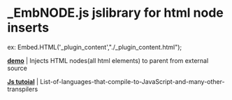 # _EmbNODE.js jslibrary for html node inserts
ex: Embed.HTML('_plugin_content',"./_plugin_content.html");

**[demo](https://gultekinmg.github.io/EmbNODE.js/)** | Injects HTML nodes(all html elements) to parent from external source 

**[Js tutoial](https://github.com/gultekinmg/_EmbNODE.js/wiki/List-of-languages-that-compile-to-JavaScript-and-many-other-transpilers)** | List-of-languages-that-compile-to-JavaScript-and-many-other-transpilers





